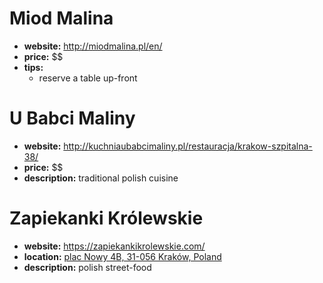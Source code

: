 # Miod Malina
- **website:** http://miodmalina.pl/en/
- **price:** $$
- **tips:**
  - reserve a table up-front

# U Babci Maliny
- **website:** http://kuchniaubabcimaliny.pl/restauracja/krakow-szpitalna-38/
- **price:** $$
- **description:** traditional polish cuisine

# Zapiekanki Królewskie
- **website:** https://zapiekankikrolewskie.com/
- **location:** [plac Nowy 4B, 31-056 Kraków, Poland](https://www.google.com/maps/place/Zapiekanki+Kr%C3%B3lewskie/@50.0516742,19.9425717,17z/data=!3m1!4b1!4m5!3m4!1s0x47165b76b26b5c01:0x1abafad3ee927aa0!8m2!3d50.0516708!4d19.9447604)
- **description:** polish street-food
